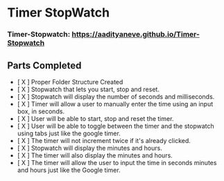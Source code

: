 # Timer StopWatch

### Timer-Stopwatch: https://aadityaneve.github.io/Timer-Stopwatch

## Parts Completed

-   [ X ] Proper Folder Structure Created
-   [ X ] Stopwatch that lets you start, stop and reset.
-   [ X ] Stopwatch will display the number of seconds and milliseconds.
-   [ X ] Timer will allow a user to manually enter the time using an input box, in seconds.
-   [ X ] User will be able to start, stop and reset the timer.
-   [ X ] User will be able to toggle between the timer and the stopwatch using tabs just like the google timer.
-   [ X ] The timer will not increment twice if it's already clicked.
-   [ X ] Stopwatch will display the minutes and hours.
-   [ X ] The timer will also display the minutes and hours.
-   [ X ] The timer will allow the user to input the time in seconds minutes and hours just like the Google timer.
